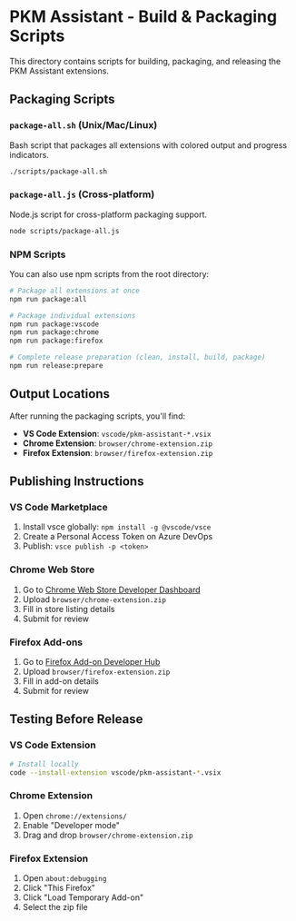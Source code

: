# PKM Assistant - Build & Packaging Scripts

This directory contains scripts for building, packaging, and releasing the PKM Assistant extensions.

## Packaging Scripts

### `package-all.sh` (Unix/Mac/Linux)
Bash script that packages all extensions with colored output and progress indicators.

```bash
./scripts/package-all.sh
```

### `package-all.js` (Cross-platform)
Node.js script for cross-platform packaging support.

```bash
node scripts/package-all.js
```

### NPM Scripts
You can also use npm scripts from the root directory:

```bash
# Package all extensions at once
npm run package:all

# Package individual extensions
npm run package:vscode
npm run package:chrome
npm run package:firefox

# Complete release preparation (clean, install, build, package)
npm run release:prepare
```

## Output Locations

After running the packaging scripts, you'll find:

- **VS Code Extension**: `vscode/pkm-assistant-*.vsix`
- **Chrome Extension**: `browser/chrome-extension.zip`
- **Firefox Extension**: `browser/firefox-extension.zip`

## Publishing Instructions

### VS Code Marketplace
1. Install vsce globally: `npm install -g @vscode/vsce`
2. Create a Personal Access Token on Azure DevOps
3. Publish: `vsce publish -p <token>`

### Chrome Web Store
1. Go to [Chrome Web Store Developer Dashboard](https://chrome.google.com/webstore/devconsole)
2. Upload `browser/chrome-extension.zip`
3. Fill in store listing details
4. Submit for review

### Firefox Add-ons
1. Go to [Firefox Add-on Developer Hub](https://addons.mozilla.org/developers/)
2. Upload `browser/firefox-extension.zip`
3. Fill in add-on details
4. Submit for review

## Testing Before Release

### VS Code Extension
```bash
# Install locally
code --install-extension vscode/pkm-assistant-*.vsix
```

### Chrome Extension
1. Open `chrome://extensions/`
2. Enable "Developer mode"
3. Drag and drop `browser/chrome-extension.zip`

### Firefox Extension
1. Open `about:debugging`
2. Click "This Firefox"
3. Click "Load Temporary Add-on"
4. Select the zip file